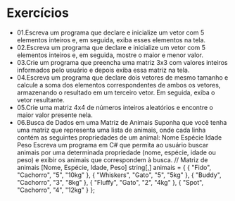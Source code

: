 
# Exercícios
- 01.Escreva um programa que declare e inicialize um vetor com 5 elementos inteiros e, em seguida, exiba esses elementos na tela.
- 02.Escreva um programa que declare e inicialize um vetor com 5 elementos inteiros e, em seguida, mostre o maior e menor valor.
- 03.Crie um programa que preencha uma matriz 3x3 com valores inteiros informados pelo usuário e depois exiba essa matriz na tela.
- 04.Escreva um programa que declare dois vetores de mesmo tamanho e calcule a soma dos elementos correspondentes de ambos os vetores, armazenando o resultado em um terceiro vetor. Em seguida, exiba o vetor resultante.
- 05.Crie uma matriz 4x4 de números inteiros aleatórios e encontre o maior valor presente nela.
- 06.Busca de Dados em uma Matriz de Animais
  Suponha que você tenha uma matriz que representa uma lista de animais, onde cada linha contém as seguintes propriedades de um animal:
    Nome
    Espécie
    Idade
    Peso
  Escreva um programa em C# que permita ao usuário buscar animais por uma determinada propriedade (nome, espécie, idade ou peso) e exibir os animais que correspondem à busca.
  // Matriz de animais [Nome, Espécie, Idade, Peso]
        string[,] animais = {
            { "Fido", "Cachorro", "5", "10kg" },
            { "Whiskers", "Gato", "5", "5kg" },
            { "Buddy", "Cachorro", "3", "8kg" },
            { "Fluffy", "Gato", "2", "4kg" },
            { "Spot", "Cachorro", "4", "12kg" }
        };
